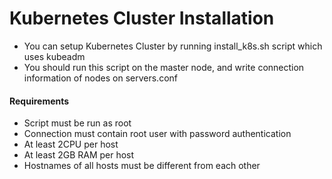 # Kubernetes Cluster Installation
* You can setup Kubernetes Cluster by running install_k8s.sh script which uses kubeadm
* You should run this script on the master node, and write connection information of nodes on servers.conf

#### Requirements
* Script must be run as root
* Connection must contain root user with password authentication  
* At least 2CPU per host
* At least 2GB RAM per host
* Hostnames of all hosts must be different from each other

